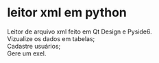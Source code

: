 ﻿# leitor xml em python
Leitor de arquivo xml feito em Qt Design e Pyside6.<br>
Vizualize os dados em tabelas;<br>
Cadastre usuários;<br>
Gere um exel.
